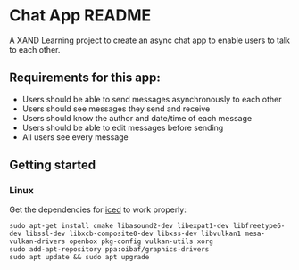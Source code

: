 # Chat App README

A XAND Learning project to create an async chat app to enable users to talk to each other.

## Requirements for this app:

* Users should be able to send messages asynchronously to each other
* Users should see messages they send and receive
* Users should know the author and date/time of each message
* Users should be able to edit messages before sending
* All users see every message

## Getting started

### Linux

Get the dependencies for [iced](https://docs.rs/iced/0.1.0-beta/iced/) to work properly:

```
sudo apt-get install cmake libasound2-dev libexpat1-dev libfreetype6-dev libssl-dev libxcb-composite0-dev libxss-dev libvulkan1 mesa-vulkan-drivers openbox pkg-config vulkan-utils xorg 
sudo add-apt-repository ppa:oibaf/graphics-drivers
sudo apt update && sudo apt upgrade
```